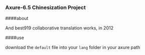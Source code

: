 ### Axure-6.5 Chinesization Project


####about

And best919 collaborative translation works, in 2012

####use

download the `default` file into your `lang` folder in your axure path

